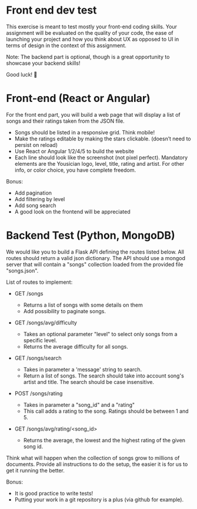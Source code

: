 # Front end dev test
This exercise is meant to test mostly your front-end coding skills.
Your assignment will be evaluated on the quality of your code, the ease of launching your project and how you think about UX as opposed to UI in terms of design in the context of this assignment.

Note: The backend part is optional, though is a great opportunity to showcase your backend skills!

Good luck! :slightly_smiling_face:

# Front-end (React or Angular)
For the front end part, you will build a web page that will display a list of songs and their ratings taken from the JSON file.

- Songs should be listed in a responsive grid. Think mobile!
- Make the ratings editable by making the stars clickable. (doesn’t need to persist on reload)
- Use React or Angular 1/2/4/5 to build the website
- Each line should look like the screenshot (not pixel perfect). Mandatory elements are the Yousician logo, level, title, rating and artist. For other info, or color choice, you have complete freedom.

Bonus:
- Add pagination
- Add filtering by level
- Add song search
- A good look on the frontend will be appreciated

# Backend Test (Python, MongoDB)
We would like you to build a Flask API defining the routes listed below.
All routes should return a valid json dictionary.
The API should use a mongod server that will contain a "songs" collection loaded from the provided file "songs.json".

List of routes to implement:
- GET /songs
  - Returns a list of songs with some details on them
  - Add possibility to paginate songs.

- GET /songs/avg/difficulty
  - Takes an optional parameter "level" to select only songs from a specific level.
  - Returns the average difficulty for all songs.

- GET /songs/search
  - Takes in parameter a 'message' string to search.
  - Return a list of songs. The search should take into account song's artist and title. The search should be case insensitive.

- POST /songs/rating
  - Takes in parameter a "song_id" and a "rating"
  - This call adds a rating to the song. Ratings should be between 1 and 5.

- GET /songs/avg/rating/<song_id>
  - Returns the average, the lowest and the highest rating of the given song id.

Think what will happen when the collection of songs grow to millions of documents.
Provide all instructions to do the setup, the easier it is for us to get it running the better. 

Bonus:
- It is good practice to write tests!
- Putting your work in a git repository is a plus (via github for example).
